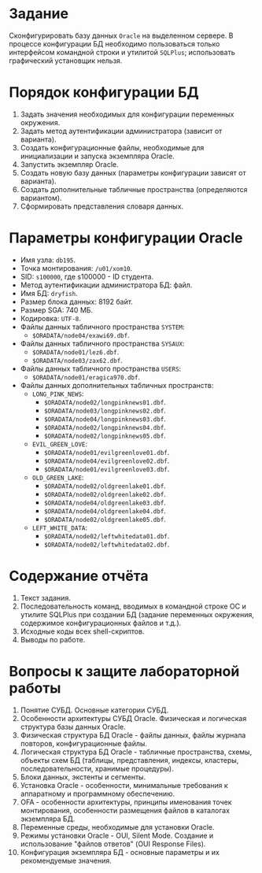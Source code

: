 # Задание

Сконфигурировать базу данных `Oracle` на выделенном сервере. В процессе конфигурации БД необходимо пользоваться только интерфейсом командной строки и утилитой `SQLPlus`; использовать графический установщик нельзя.

# Порядок конфигурации БД

1. Задать значения необходимых для конфигурации переменных окружения.
2. Задать метод аутентификации администратора (зависит от варианта).
3. Создать конфигурационные файлы, необходимые для инициализации и запуска экземпляра Oracle.
4. Запустить экземпляр Oracle.
5. Создать новую базу данных (параметры конфигурации зависят от варианта).
6. Создать дополнительные табличные пространства (определяются вариантом).
7. Сформировать представления словаря данных.

# Параметры конфигурации Oracle

- Имя узла: `db195`.
- Точка монтирования: `/u01/xom10`.
- SID: `s100000`, где s100000 - ID студента.
- Метод аутентификации администратора БД: файл.
- Имя БД: `dryfish`.
- Размер блока данных: 8192 байт.
- Размер SGA: 740 МБ.
- Кодировка: `UTF-8`.
- Файлы данных табличного пространства `SYSTEM`:
    - `$ORADATA/node04/exawi69.dbf`.
- Файлы данных табличного пространства `SYSAUX`:
    - `$ORADATA/node01/lez6.dbf`.
    - `$ORADATA/node03/zax62.dbf`.
- Файлы данных табличного пространства `USERS`:
    - `$ORADATA/node01/eragica970.dbf`.
- Файлы данных дополнительных табличных пространств:
    - `LONG_PINK_NEWS`:
        - `$ORADATA/node02/longpinknews01.dbf`.
        - `$ORADATA/node03/longpinknews02.dbf`.
        - `$ORADATA/node04/longpinknews03.dbf`.
        - `$ORADATA/node02/longpinknews04.dbf`.
        - `$ORADATA/node02/longpinknews05.dbf`.
    - `EVIL_GREEN_LOVE`:
        - `$ORADATA/node01/evilgreenlove01.dbf`.
        - `$ORADATA/node04/evilgreenlove02.dbf`.
        - `$ORADATA/node01/evilgreenlove03.dbf`.
    - `OLD_GREEN_LAKE`:
        - `$ORADATA/node02/oldgreenlake01.dbf`.
        - `$ORADATA/node02/oldgreenlake02.dbf`.
        - `$ORADATA/node04/oldgreenlake03.dbf`.
        - `$ORADATA/node04/oldgreenlake04.dbf`.
        - `$ORADATA/node02/oldgreenlake05.dbf`.
    - `LEFT_WHITE_DATA`:
        - `$ORADATA/node02/leftwhitedata01.dbf`.
        - `$ORADATA/node02/leftwhitedata02.dbf`.

# Содержание отчёта

1. Текст задания.
2. Последовательность команд, вводимых в командной строке ОС и утилите SQLPlus при создании БД (задание переменных окружения, содержимое конфигурационных файлов и т.д.).
3. Исходные коды всех shell-скриптов.
4. Выводы по работе.

# Вопросы к защите лабораторной работы

1. Понятие СУБД. Основные категории СУБД.
2. Особенности архитектуры СУБД Oracle. Физическая и логическая структура базы данных Oracle.
3. Физическая структура БД Oracle - файлы данных, файлы журнала повторов, конфигурационные файлы.
4. Логическая структура БД Oracle - табличные пространства, схемы, объекты схем БД (таблицы, представления, индексы, кластеры, последовательности, хранимые процедуры).
5. Блоки данных, экстенты и сегменты.
6. Установка Oracle - особенности, минимальные требования к аппаратному и программному обеспечению.
7. OFA - особенности архитектуры, принципы именования точек монтирования, особенности размещения файлов в каталогах экземпляра БД.
8. Переменные среды, необходимые для установки Oracle.
9. Режимы установки Oracle - OUI, Silent Mode. Создание и использование "файлов ответов" (OUI Response Files).
10. Конфигурация экземпляра БД - основные параметры и их рекомендуемые значения.
